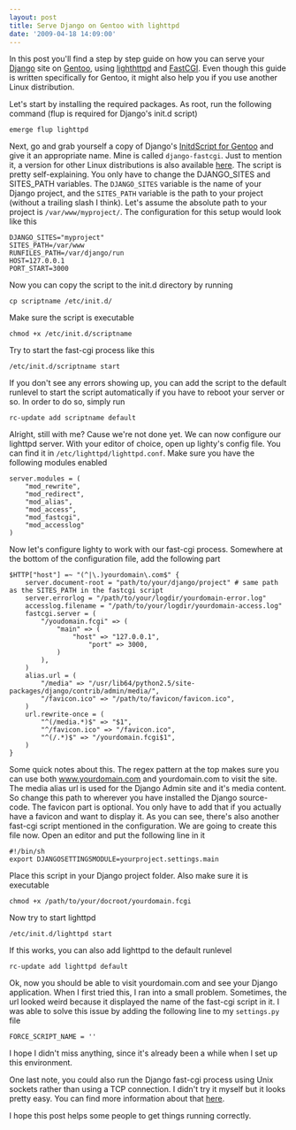 ```yaml
---
layout: post
title: Serve Django on Gentoo with lighttpd
date: '2009-04-18 14:09:00'
---
```


In this post you'll find a step by step guide on how you can serve your [Django](http://www.djangoproject.com) site on [Gentoo](http://www.gentoo.org), using [lighthttpd](http://www.lighttpd.net) and [FastCGI](http://www.fastcgi.com). Even though this guide is written specifically for Gentoo, it might also help you if you use another Linux distribution.

Let's start by installing the required packages. As root, run the following command (flup is required for Django's init.d script)

```language-bash
emerge flup lighttpd
```

Next, go and grab yourself a copy of Django's [InitdScript for Gentoo](http://code.djangoproject.com/wiki/InitdScriptForGentooLinux) and give it an appropriate name. Mine is called `django-fastcgi`. Just to mention it, a version for other Linux distributions is also available [here](http://code.djangoproject.com/wiki/InitdScriptForLinux). The script is pretty self-explaining. You only have to change the DJANGO_SITES and SITES_PATH variables. The `DJANGO_SITES` variable is the name of your Django project, and the `SITES_PATH` variable is the path to your project (without a trailing slash I think).
Let's assume the absolute path to your project is `/var/www/myproject/`. The configuration for this setup would look like this

```language-python
DJANGO_SITES="myproject"
SITES_PATH=/var/www
RUNFILES_PATH=/var/django/run
HOST=127.0.0.1
PORT_START=3000
```

Now you can copy the script to the init.d directory by running

```language-bash
cp scriptname /etc/init.d/
```

Make sure the script is executable

```language-bash
chmod +x /etc/init.d/scriptname
```

Try to start the fast-cgi process like this

```language-bash
/etc/init.d/scriptname start
```

If you don't see any errors showing up, you can add the script to the default runlevel to start the script automatically if you have to reboot your server or so. In order to do so, simply run

```language-bash
rc-update add scriptname default
```

Alright, still with me? Cause we're not done yet.
We can now configure our lighttpd server. With your editor of choice, open up lighty's config file. You can find it in `/etc/lighttpd/lighttpd.conf`.
Make sure you have the following modules enabled

```language-python
server.modules = (
	"mod_rewrite",
	"mod_redirect",
	"mod_alias",
	"mod_access",
	"mod_fastcgi",
	"mod_accesslog"
)
```

Now let's configure lighty to work with our fast-cgi process. Somewhere at the bottom of the configuration file, add the following part

```language-python
$HTTP["host"] =~ "(^|\.)yourdomain\.com$" {
    server.document-root = "path/to/your/django/project" # same path as the SITES_PATH in the fastcgi script
    server.errorlog = "/path/to/your/logdir/yourdomain-error.log"
    accesslog.filename = "/path/to/your/logdir/yourdomain-access.log"
    fastcgi.server = (
        "/youdomain.fcgi" => (
            "main" => (
                "host" => "127.0.0.1",
                    "port" => 3000,
            )
        ),
    )
    alias.url = (
        "/media" => "/usr/lib64/python2.5/site-packages/django/contrib/admin/media/",
        "/favicon.ico" => "/path/to/favicon/favicon.ico",
    )
    url.rewrite-once = (
        "^(/media.*)$" => "$1",
        "^/favicon.ico" => "/favicon.ico",
        "^(/.*)$" => "/yourdomain.fcgi$1",
    )
}
```

Some quick notes about this. The regex pattern at the top makes sure you can use both www.yourdomain.com and yourdomain.com to visit the site. The media alias url is used for the Django Admin site and it's media content. So change this path to wherever you have installed the Django source-code. The favicon part is optional. You only have to add that if you actually have a favicon and want to display it. As you can see, there's also another fast-cgi script mentioned in the configuration. We are going to create this file now. Open an editor and put the following line in it

```language-bash
#!/bin/sh
export DJANGOSETTINGSMODULE=yourproject.settings.main
```

Place this script in your Django project folder. Also make sure it is executable

```language-bash
chmod +x /path/to/your/docroot/yourdomain.fcgi
```

Now try to start lighttpd

```language-bash
/etc/init.d/lighttpd start
```

If this works, you can also add lighttpd to the default runlevel

```language-bash
rc-update add lighttpd default
```

Ok, now you should be able to visit yourdomain.com and see your Django application. When I first tried this, I ran into a small problem. Sometimes, the url looked weird because it displayed the name of the fast-cgi script in it. I was able to solve this issue by adding the following line to my `settings.py` file

```language-bash
FORCE_SCRIPT_NAME = ''
```

I hope I didn't miss anything, since it's already been a while when I set up this environment.

One last note, you could also run the Django fast-cgi process using Unix sockets rather than using a TCP connection. I didn't try it myself but it looks pretty easy. You can find more information about that [here](http://code.djangoproject.com/wiki/InitdScriptForLinux).

I hope this post helps some people to get things running correctly.
